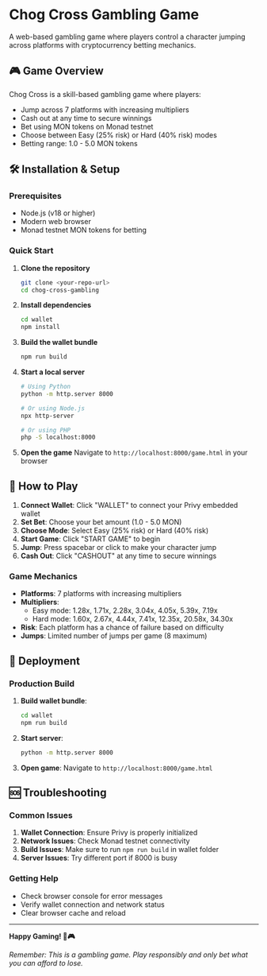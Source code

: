 #  Chog Cross Gambling Game

A web-based gambling game where players control a character jumping across platforms with cryptocurrency betting mechanics.

## 🎮 Game Overview

Chog Cross is a skill-based gambling game where players:
- Jump across 7 platforms with increasing multipliers
- Cash out at any time to secure winnings
- Bet using MON tokens on Monad testnet
- Choose between Easy (25% risk) or Hard (40% risk) modes
- Betting range: 1.0 - 5.0 MON tokens

## 🛠️ Installation & Setup

### Prerequisites
- Node.js (v18 or higher)
- Modern web browser
- Monad testnet MON tokens for betting

### Quick Start

1. **Clone the repository**
   ```bash
   git clone <your-repo-url>
   cd chog-cross-gambling
   ```

2. **Install dependencies**
   ```bash
   cd wallet
   npm install
   ```

3. **Build the wallet bundle**
   ```bash
   npm run build
   ```

4. **Start a local server**
   ```bash
   # Using Python
   python -m http.server 8000
   
   # Or using Node.js
   npx http-server
   
   # Or using PHP
   php -S localhost:8000
   ```

5. **Open the game**
   Navigate to `http://localhost:8000/game.html` in your browser

## 🎯 How to Play

1. **Connect Wallet**: Click "WALLET" to connect your Privy embedded wallet
2. **Set Bet**: Choose your bet amount (1.0 - 5.0 MON)
3. **Choose Mode**: Select Easy (25% risk) or Hard (40% risk)
4. **Start Game**: Click "START GAME" to begin
5. **Jump**: Press spacebar or click to make your character jump
6. **Cash Out**: Click "CASHOUT" at any time to secure winnings

### Game Mechanics
- **Platforms**: 7 platforms with increasing multipliers
- **Multipliers**: 
  - Easy mode: 1.28x, 1.71x, 2.28x, 3.04x, 4.05x, 5.39x, 7.19x
  - Hard mode: 1.60x, 2.67x, 4.44x, 7.41x, 12.35x, 20.58x, 34.30x
- **Risk**: Each platform has a chance of failure based on difficulty
- **Jumps**: Limited number of jumps per game (8 maximum)

## 🚀 Deployment

### Production Build
1. **Build wallet bundle**:
   ```bash
   cd wallet
   npm run build
   ```

2. **Start server**:
   ```bash
   python -m http.server 8000
   ```

3. **Open game**:
   Navigate to `http://localhost:8000/game.html`

## 🆘 Troubleshooting

### Common Issues
1. **Wallet Connection**: Ensure Privy is properly initialized
2. **Network Issues**: Check Monad testnet connectivity
3. **Build Issues**: Make sure to run `npm run build` in wallet folder
4. **Server Issues**: Try different port if 8000 is busy

### Getting Help
- Check browser console for error messages
- Verify wallet connection and network status
- Clear browser cache and reload

---

**Happy Gaming! 🐔🎮**

*Remember: This is a gambling game. Play responsibly and only bet what you can afford to lose.*
